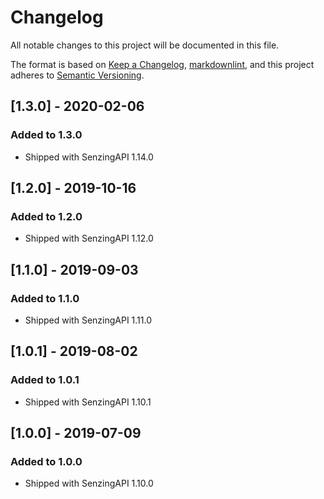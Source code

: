 # Changelog

All notable changes to this project will be documented in this file.

The format is based on [Keep a Changelog](https://keepachangelog.com/en/1.0.0/),
[markdownlint](https://dlaa.me/markdownlint/),
and this project adheres to [Semantic Versioning](https://semver.org/spec/v2.0.0.html).

## [1.3.0] - 2020-02-06

### Added to 1.3.0

- Shipped with SenzingAPI 1.14.0

## [1.2.0] - 2019-10-16

### Added to 1.2.0

- Shipped with SenzingAPI 1.12.0

## [1.1.0] - 2019-09-03

### Added to 1.1.0

- Shipped with SenzingAPI 1.11.0

## [1.0.1] - 2019-08-02

### Added to 1.0.1

- Shipped with SenzingAPI 1.10.1

## [1.0.0] - 2019-07-09

### Added to 1.0.0

- Shipped with SenzingAPI 1.10.0
